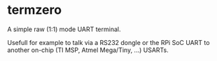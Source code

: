 # termzero
A simple raw (1:1) mode UART terminal.

Usefull for example to talk via a RS232 dongle or the RPi SoC UART
to another on-chip (TI MSP, Atmel Mega/Tiny, ...) USARTs.

